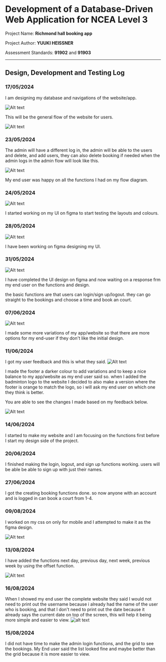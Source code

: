 # Development of a Database-Driven Web Application for NCEA Level 3

Project Name: **Richmond hall booking app**

Project Author: **YUUKI HEISSNER**

Assessment Standards: **91902** and **91903**


-------------------------------------------------

## Design, Development and Testing Log

### 17/05/2024

I am designing my database and navigations of the website/app.  

![Alt text](images/db.png)


This will be the general flow of the website for users. 

![Alt text](images/flow.png)

### 23/05/2024

The admin will have a different log in, the admin will be able to the users and delete, and add users, they can also delete booking if needed when the admin logs in the admin flow will look like this. 

![Alt text](images/admin-flow.png)

My end user was happy on all the functions I had on my flow diagram. 

### 24/05/2024

![Alt text](images/first-figma.png)

I started working on my UI on figma to start testing the layouts and colours. 

>

### 28/05/2024

![Alt text](images/second-figma.png)

I have been working on figma designing my UI. 

### 31/05/2024

![Alt text](images/complete-figma.png)

I have completed the UI design on figma and now waiting on a response frm my end user on the functions and design. 


the basic functions are that users can login/sign up/logout. they can go straight to the bookings and choose a time and book an court. 

### 07/06/2024

![Alt text](images/colours.png)

I made some more variations of my app/website so that there are more options for my end-user if they don't like the initial design.   

### 11/06/2024

I got my user feedback and this is what they said. 
![Alt text](images/feedback.png)

I made the footer a darker colour to add variations and to keep a nice balance to my app/website as my end user said so. when I added the badminton logo to the website I decided to also make a version where the footer is orange to match the logo, so i will ask my end user on which one they think is better. 

You are able to see the changes I made based on my feedback below. 

![Alt text](images/updated-figma.png)

### 14/06/2024

I started to make my website and I am focusing on the functions first before I start my design side of the project.

### 20/06/2024
I finished making the login, logout, and sign up functions working. users will be able be able to sign up with just their names. 

### 27/06/2024 
I got the creating booking functions done. so now anyone with an account and is logged in can book a court from 1-4. 

### 09/08/2024 

I worked on my css on only for mobile and I attempted to make it as the figma design. 

![Alt text](images/css.png)

### 13/08/2024 

I have added the functions next day, previous day, next week, previous week by using the offset function. 

![Alt text](images/next-page.png)


### 16/08/2024 

When I showed my end user the complete website they said I would not need to print out the username because i already had the name of the user who is booking, and that I don't need to print out the date because it already says the current date on top of the screen, this will help it being more simple and easier to view. 
![alt text](images/booking-list.png)

### 15/08/2024

I did not have time to make the admin login functions, and the grid to see the bookings. 
My End user said the list looked fine and maybe better than the grid because it is more easier to view. 





